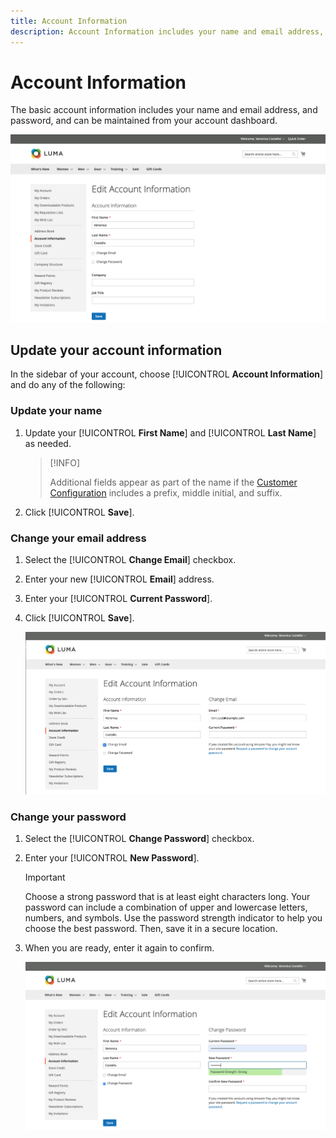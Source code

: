 ```yaml
---
title: Account Information
description: Account Information includes your name and email address, and password, and can be maintained from your account dashboard.
---
```


# Account Information

The basic account information includes your name and email address, and password, and can be maintained from your account dashboard.

![Account Information](assets/account-dashboard-account-information-storefront.png)

## Update your account information

In the sidebar of your account, choose [!UICONTROL **Account Information**] and do any of the following:

### Update your name

1. Update your [!UICONTROL **First Name**] and [!UICONTROL **Last Name**] as needed.

   >[!INFO]
   >
   > Additional fields appear as part of the name if the [Customer Configuration]({https://docs.magento.com/user-guide/configuration/customers/customer-configuration.html) includes a prefix, middle initial, and suffix.

1. Click [!UICONTROL **Save**].

### Change your email address

1. Select the [!UICONTROL **Change Email**] checkbox.

1. Enter your new [!UICONTROL **Email**] address.

1. Enter your [!UICONTROL **Current Password**].

1. Click [!UICONTROL **Save**].

    ![Change Email Address](assets/account-dashboard-account-information-change-email-address.png)

### Change your password

1. Select the [!UICONTROL **Change Password**] checkbox.

1. Enter your [!UICONTROL **New Password**].

   >[!IMPORTANT]
   >
   > Choose a strong password that is at least eight characters long. Your password can include a combination of upper and lowercase letters, numbers, and symbols. Use the password strength indicator to help you choose the best password. Then, save it in a secure location.

1. When you are ready, enter it again to confirm.

    ![Change Password](assets/account-dashboard-account-information-change-password.png)
